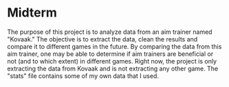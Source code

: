 # Midterm

The purpose of this project is to analyze data from an aim trainer named "Kovaak." The objective is to extract the data, clean the results and compare it 
to different games in the future. By comparing the data from this aim trainer, one may be able to determine if aim trainers are beneficial or not (and to 
which extent) in different games. Right now, the project is only extracting the data from Kovaak and is not extracting any other game. The "stats" file
contains some of my own data that I used. 
